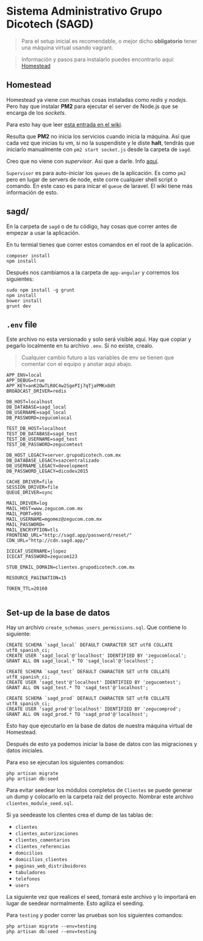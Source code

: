 Sistema Administrativo Grupo Dicotech (SAGD)
===========

> Para el setup inicial es recomendable, o mejor dicho __obligatorio__ tener una máquina virtual usando vagrant.

> Información y pasos para instalarlo puedes encontrarlo aquí: [Homestead](http://laravel.com/docs/5.1/homestead)

## Homestead

Homestead ya viene con muchas cosas instaladas como _redis_ y _nodejs_. Pero hay que instalar **PM2** para ejecutar el server de Node.js que se encarga de los _sockets_.

Para esto hay que leer [esta entrada en el wiki](https://bitbucket.org/zegucomcomputo/sagd/wiki/Preparaci%C3%B3n%20e%20instalaci%C3%B3n%20de%20server%20Node.js%20y%20Redis).

Resulta que **PM2** no inicia los servicios cuando inicia la máquina. Así que cada vez que inicias tu vm, si no la suspendiste y le diste **halt**, tendrás que iniciarlo manualmente con `pm2 start socket.js` desde la carpeta de `sagd`.

Creo que no viene con _supervisor_. Asi que a darle. Info [aquí](https://bitbucket.org/zegucomcomputo/sagd/wiki/Instalando%20Supervisor%20para%20persisitir%20el%20queue%3Aworker%20de%20Laravel).

`Supervisor` es para auto-iniciar los `queues` de la aplicación. Es como `pm2` pero en lugar de servers de node, este corre cualquier shell script o comando. En este caso es para inicar el `queue` de laravel. El wiki tiene más información de esto.

## sagd/

En la carpeta de `sagd` o de tu código, hay cosas que correr antes de empezar a usar la aplicación.

En tu termial tienes que correr estos comandos en el root de la aplicación.

```
composer install
npm install
```

Después nos cambiamos a la carpeta de `app-angular` y corremos los siguientes:

```
sudo npm install -g grunt
npm install
bower install
grunt dev
```



## `.env` file

Este archivo no esta versionado y solo será visible aquí. Hay que copiar y pegarlo localmente en tu archivo `.env`. Si no existe, crealo.

> Cualquier cambio futuro a las variables de env se tienen que comentar con el equipo y anotar aqui abajo.

```
APP_ENV=local
APP_DEBUG=true
APP_KEY=anK2OwTLR0C4w2SgePIj7qTjaPMKx8dt
BROADCAST_DRIVER=redis

DB_HOST=localhost
DB_DATABASE=sagd_local
DB_USERNAME=sagd_local
DB_PASSWORD=zegucomlocal

TEST_DB_HOST=localhost
TEST_DB_DATABASE=sagd_test
TEST_DB_USERNAME=sagd_test
TEST_DB_PASSWORD=zegucomtest

DB_HOST_LEGACY=server.grupodicotech.com.mx
DB_DATABASE_LEGACY=sazcentralizado
DB_USERNAME_LEGACY=development
DB_PASSWORD_LEGACY=dicodev2015

CACHE_DRIVER=file
SESSION_DRIVER=file
QUEUE_DRIVER=sync

MAIL_DRIVER=log
MAIL_HOST=www.zegucom.com.mx
MAIL_PORT=995
MAIL_USERNAME=mgomez@zegucom.com.mx
MAIL_PASSWORD=
MAIL_ENCRYPTION=tls
FRONTEND_URL="http://sagd.app/password/reset/"
CDN_URL="http://cdn.sagd.app/"

ICECAT_USERNAME=jlopez
ICECAT_PASSWORD=zegucom123

STUB_EMAIL_DOMAIN=clientes.grupodicotech.com.mx

RESOURCE_PAGINATION=15

TOKEN_TTL=20160


```

## Set-up de la base de datos

Hay un archivo `create_schemas_users_permissions.sql`. Que contiene lo siguiente:

```
CREATE SCHEMA `sagd_local` DEFAULT CHARACTER SET utf8 COLLATE utf8_spanish_ci;
CREATE USER 'sagd_local'@'localhost' IDENTIFIED BY 'zegucomlocal';
GRANT ALL ON sagd_local.* TO 'sagd_local'@'localhost';

CREATE SCHEMA `sagd_test` DEFAULT CHARACTER SET utf8 COLLATE utf8_spanish_ci;
CREATE USER 'sagd_test'@'localhost' IDENTIFIED BY 'zegucomtest';
GRANT ALL ON sagd_test.* TO 'sagd_test'@'localhost';

CREATE SCHEMA `sagd_prod` DEFAULT CHARACTER SET utf8 COLLATE utf8_spanish_ci;
CREATE USER 'sagd_prod'@'localhost' IDENTIFIED BY 'zegucomprod';
GRANT ALL ON sagd_prod.* TO 'sagd_prod'@'localhost';

```

Esto hay que ejecutarlo en la base de datos de nuestra máquina virtual de Homestead.

Después de esto ya podemos iniciar la base de datos con las migraciones y datos iniciales.

Para eso se ejecutan los siguientes comandos:

```
php artisan migrate
php artisan db:seed
```

Para evitar seedear los módulos completos de `Clientes` se puede generar un dump y colocarlo en
la carpeta raíz del proyecto. Nombrar este archivo `clientes_module_seed.sql`.

Si ya seedeaste los clientes crea el dump de las tablas de:

- `clientes`
- `clientes_autorizaciones`
- `clientes_comentarios`
- `clientes_referencias`
- `domicilios`
- `domicilios_clientes`
- `paginas_web_distribuidores`
- `tabuladores`
- `telefonos`
- `users`

La siguiente vez que realices el seed, tomará este archivo y lo importará en lugar de seedear normalmente.
Esto agiliza el seeding.


Para `testing` y poder correr las pruebas son los siguientes comandos:

```
php artisan migrate --env=testing
php artisan db:seed --env=testing
```
